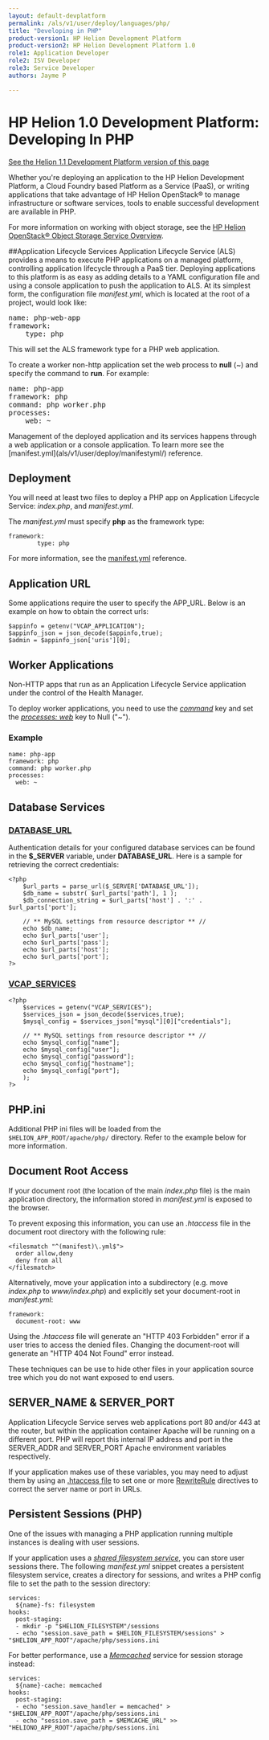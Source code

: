 ```yaml
---
layout: default-devplatform
permalink: /als/v1/user/deploy/languages/php/
title: "Developing in PHP"
product-version1: HP Helion Development Platform
product-version2: HP Helion Development Platform 1.0
role1: Application Developer 
role2: ISV Developer
role3: Service Developer
authors: Jayme P

---
```

<!--PUBLISHED-->

# HP Helion 1.0 Development Platform: Developing In PHP
[See the Helion 1.1 Development Platform version of this page](/helion/devplatform/1.1/als/user/deploy/languages/php/)

Whether you're deploying an application to the HP Helion Development Platform, a
Cloud Foundry based Platform as a Service (PaaS), or writing applications that take
advantage of HP Helion OpenStack&#174; to manage infrastructure or software services, tools
to enable successful development are available in PHP.

For more information on working with object storage, 
see the [HP Helion OpenStack&#174; Object Storage Service Overview](/helion/openstack/services/object/overview/).

##Application Lifecycle Services
Application Lifecycle Service (ALS) provides a means to execute PHP applications on a managed platform, controlling application lifecycle through a PaaS tier. Deploying
applications to this platform is as easy as adding details to a YAML configuration file and using
a console application to push the application to ALS.
At its simplest form, the configuration file *manifest.yml*, which is located at the root of a project, 
would look like:
<div class="highlight-none"><div class="highlight">
<pre>
name: php-web-app
framework:
    type: php
</pre>
</div>
</div>
This will set the ALS framework type for a PHP web application.

To create a worker non-http application set the web process to <b>null</b> (~) and specify
the command to <b>run</b>. For example:
<div class="highlight-yaml"><div class="highlight"><pre><span class="l-Scalar-Plain">name</span><span class="p-Indicator">:</span> <span class="l-Scalar-Plain">php-app</span>
<span class="l-Scalar-Plain">framework</span><span class="p-Indicator">:</span> <span class="l-Scalar-Plain">php</span>
<span class="l-Scalar-Plain">command</span><span class="p-Indicator">:</span> <span class="l-Scalar-Plain">php worker.php</span>
<span class="l-Scalar-Plain">processes</span><span class="p-Indicator">:</span>
    <span class="l-Scalar-Plain">web</span><span class="p-Indicator">:</span> <span class="l-Scalar-Plain">~</span>
</pre></div>
</div>
Management of the deployed application and its services happens through a web application or
a console application. To learn more see the [manifest.yml](als/v1/user/deploy/manifestyml/) reference</a>.


Deployment[](#deployment "Permalink to this headline")
-------------------------------------------------------

You will need at least two files to deploy a PHP app on Application Lifecycle Service:
*index.php*, and *manifest.yml*.

The *manifest.yml* must specify **php** as the framework type:

    framework:
            type: php

For more information, see the [manifest.yml](als/v1/user/deploy/manifestyml/) reference.

Application URL[](#application-url "Permalink to this headline")
-----------------------------------------------------------------

Some applications require the user to specify the APP\_URL. Below is an
example on how to obtain the correct urls:

    $appinfo = getenv("VCAP_APPLICATION");
    $appinfo_json = json_decode($appinfo,true);
    $admin = $appinfo_json['uris'][0];

Worker Applications[](#worker-applications "Permalink to this headline")
-------------------------------------------------------------------------

Non-HTTP apps that run as an Application Lifecycle Service application under the control of
the Health Manager.

To deploy worker applications, you need to use the
[*command*](/als/v1/user/deploy/manifestyml/#command) key and set the
[*processes: web*](als/v1/user/deploy/manifestyml/#web)
key to Null ("\~").

### Example[](#example "Permalink to this headline")

    name: php-app
    framework: php
    command: php worker.php
    processes:
      web: ~

Database Services[](#database-services "Permalink to this headline")
---------------------------------------------------------------------

### [DATABASE\_URL](/als/v1/user/services/data-services/#database-url/)

Authentication details for your configured database services can be
found in the **$\_SERVER** variable, under 
**DATABASE_URL**. Here is a sample for retrieving the correct credentials:

    <?php
        $url_parts = parse_url($_SERVER['DATABASE_URL']);
        $db_name = substr( $url_parts['path'], 1 );
        $db_connection_string = $url_parts['host'] . ':' . $url_parts['port'];

        // ** MySQL settings from resource descriptor ** //
        echo $db_name;
        echo $url_parts['user'];
        echo $url_parts['pass'];
        echo $url_parts['host'];
        echo $url_parts['port'];
    ?>

### [VCAP\_SERVICES](/als/v1/user/services/data-services/#vcap-services/)

    <?php
        $services = getenv("VCAP_SERVICES");
        $services_json = json_decode($services,true);
        $mysql_config = $services_json["mysql"][0]["credentials"];

        // ** MySQL settings from resource descriptor ** //
        echo $mysql_config["name"];
        echo $mysql_config["user"];
        echo $mysql_config["password"];
        echo $mysql_config["hostname"];
        echo $mysql_config["port"];
        );
    ?>

PHP.ini[](#php-ini "Permalink to this headline")
-------------------------------------------------

Additional PHP ini files will be loaded from the
`$HELION_APP_ROOT/apache/php/` directory. Refer to
the example below for more information.

Document Root Access[](#document-root-access "Permalink to this headline")
---------------------------------------------------------------------------

If your document root (the location of the main *index.php* file) is the
main application directory, the information stored in 
*manifest.yml* is exposed to the browser.

To prevent exposing this information, you can use an *.htaccess* file in
the document root directory with the following rule:

    <filesmatch "^(manifest)\.yml$">
      order allow,deny
      deny from all
    </filesmatch>

Alternatively, move your application into a subdirectory (e.g. move
*index.php* to *www/index.php*) and explicitly set your document-root in
*manifest.yml*:

    framework:
      document-root: www

Using the *.htaccess* file will generate an "HTTP 403 Forbidden" error
if a user tries to access the denied files. Changing the document-root
will generate an "HTTP 404 Not Found" error instead.

These techniques can be use to hide other files in your application
source tree which you do not want exposed to end users.

SERVER\_NAME & SERVER\_PORT[](#server-name-server-port "Permalink to this headline")
-------------------------------------------------------------------------------------

Application Lifecycle Service serves web applications port 80 and/or 443 at the router, but
within the application container Apache will be running on a different
port. PHP will report this internal IP address and port in the
SERVER\_ADDR and SERVER\_PORT Apache environment variables respectively.

If your application makes use of these variables, you may need to adjust
them by using an [.htaccess
file](http://httpd.apache.org/docs/current/howto/htaccess) to set
one or more
[RewriteRule](http://httpd.apache.org/docs/current/mod/mod_rewrite.html#rewriterule)
directives to correct the server name or port in URLs.

Persistent Sessions (PHP)[](#persistent-sessions-php "Permalink to this headline")
-----------------------------------------------------------------------------------

One of the issues with managing a PHP application running multiple
instances is dealing with user sessions.

If your application uses a [*shared filesystem
service*](/als/v1/user/services/filesystem/#persistent-file-system), you
can store user sessions there. The following *manifest.yml* snippet
creates a persistent filesystem service, creates a directory for
sessions, and writes a PHP config file to set the path to the session
directory:

    services:
      ${name}-fs: filesystem
    hooks:
      post-staging:
      - mkdir -p "$HELION_FILESYSTEM"/sessions
      - echo "session.save_path = $HELION_FILESYSTEM/sessions" > "$HELION_APP_ROOT"/apache/php/sessions.ini

For better performance, use a
[*Memcached*](/als/v1/user/services/memcached/#memcached) service for
session storage instead:

    services:
      ${name}-cache: memcached
    hooks:
      post-staging:
      - echo "session.save_handler = memcached" > "$HELION_APP_ROOT"/apache/php/sessions.ini
      - echo "session.save_path = $MEMCACHE_URL" >> "HELIONO_APP_ROOT"/apache/php/sessions.ini

